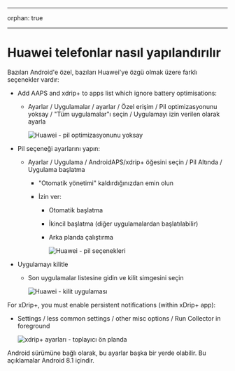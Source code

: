 * * *

orphan: true

* * *

# Huawei telefonlar nasıl yapılandırılır

Bazıları Android'e özel, bazıları Huawei'ye özgü olmak üzere farklı seçenekler vardır:

* Add AAPS and xdrip+ to apps list which ignore battery optimisations:
  
  * Ayarlar / Uygulamalar / ayarlar / Özel erişim / Pil optimizasyonunu yoksay / "Tüm uygulamalar"ı seçin / Uygulamayı izin verilen olarak ayarla
    
    ![Huawei - pil optimizasyonunu yoksay](../images/Huawei_BatteryOptimization.png)

* Pil seçeneği ayarlarını yapın:
  
  * Ayarlar / Uygulama / AndroidAPS/xdrip+ öğesini seçin / Pil Altında / Uygulama başlatma
    
    * "Otomatik yönetimi" kaldırdığınızdan emin olun
    * İzin ver:
      
      * Otomatik başlatma
      * İkincil başlatma (diğer uygulamalardan başlatılabilir)
      * Arka planda çalıştırma
        
        ![Huawei - pil seçenekleri](../images/Huawei_BatteryOptions.png)

* Uygulamayı kilitle
  
  * Son uygulamalar listesine gidin ve kilit simgesini seçin
    
    ![Huawei - kilit uygulaması](../images/Huawei_LockApp.png)

For xDrip+, you must enable persistent notifications (within xDrip+ app):

* Settings / less common settings / other misc options / Run Collector in foreground
  
  ![xdrip+ ayarları - toplayıcı ön planda](../images/xdrip_collector_foreground.png)

Android sürümüne bağlı olarak, bu ayarlar başka bir yerde olabilir. Bu açıklamalar Android 8.1 içindir.